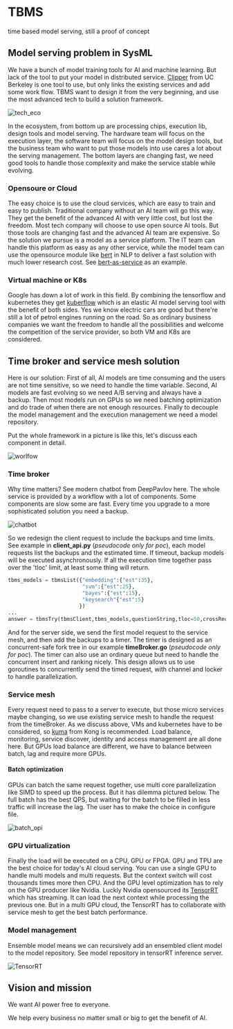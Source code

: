 # TBMS
time based model serving, still a proof of concept

## Model serving problem in SysML

We have a bunch of model training tools for AI and machine learning. But lack of the tool to put your model in distributed service. [Clipper](https://github.com/ucbrise/clipper) from UC Berkeley is one tool to use, but only links the existing services and add some work flow. TBMS want to design it from the very beginning, and use the most advanced tech to build a solution framework. 

![tech_eco](/ref/tech_eco.png)

In the ecosystem, from bottom up are processing chips, execution lib, design tools and model serving. The hardware team will focus on the execution layer, the software team will focus on the model design tools, but the business team who want to put those models into use cares a lot about the serving management. The bottom layers are changing fast, we need good tools to handle those complexity and make the service stable while evolving.

### Opensoure or Cloud

The easy choice is to use the cloud services, which are easy to train and easy to publish. Traditional company without an AI team will go this way. They get the benefit of the advanced AI with very little cost, but lost the freedom. Most tech company will choose to use open source AI tools. But those tools are changing fast and the advanced AI team are expensive. So the solution we pursue is a model as a service platform. The IT team can handle this platform as easy as any other service, while the model team can use the opensource module like [bert](https://github.com/google-research/bert) in NLP to deliver a fast solution with much lower research cost. See [bert-as-service](https://github.com/hanxiao/bert-as-service) as an example.

### Virtual machine or K8s

Google has down a lot of work in this field. By combining the tensorflow and kubernetes they get [kuberflow](https://github.com/kubeflow/kubeflow) which is an elastic AI model serving tool with the benefit of both sides. Yes we know electric cars are good but there're still a lot of petrol engines running on the road. So as ordinary business companies we want the freedom to handle all the possibilities and welcome the competition of the service provider, so both VM and K8s are considered.

## Time broker and service mesh solution

Here is our solution: First of all, AI models are time consuming and the users are not time sensitive, so we need to handle the time variable. Second, AI models are fast evolving so we need A/B serving and always have a backup. Then most models run on GPUs so we need batching optimization and do trade of when there are not enough resources. Finally to decouple the model management and the execution management we need a model repository. 

Put the whole framework in a picture is like this, let's discuss each component in detail.

![worlfow](/ref/worlfow.png)

### Time broker

Why time matters? See modern chatbot from DeepPavlov here. The whole service is provided by a workflow with a lot of components. Some components are slow some are fast. Every time you upgrade to a more sophisticated solution you need a backup.

![chatbot](/ref/chatbot.png)

So we redesign the client request to include the backups and time limits. See example in **client_api.py** (*pseudocode only for poc*), each model requests list the backups and the estimated time. If timeout, backup models will be executed asynchronously. If all the execution time together pass over the 'tloc' limit, at least some thing will return.

```python
tbms_models = tbmsList({"embedding":{"est":35},
                        "svm":{"est":25},
                        "bayes":{"est":15},
                        "keysearch"{"est":5}
                       })
...
answer = tbmsTry(tbmsClient,tbms_models,questionString,tloc=50,crossRequest=1,crossLag=10,priority=0)
```

And for the server side, we send the first model request to the service mesh, and then add the backups to a timer. The timer is designed as an concurrent-safe fork tree in our example **timeBroker.go** (*pseudocode only for poc*). The timer can also use an ordinary queue but need to handle the concurrent insert and ranking nicely. This design allows us to use goroutines to concurrently send the timed request, with channel and locker to handle parallelization.

### Service mesh

Every request need to pass to a server to execute, but those micro services maybe changing, so we use existing service mesh to handle the request from the timeBroker. As we discuss above, VMs and kubernetes have to be considered, so [kuma](https://github.com/Kong/kuma) from Kong is recommended. Load balance, monitoring, service discover, identity and access management are all done here. But GPUs load balance are different, we have to balance between batch, lag and require more GPUs.

#### Batch optimization

GPUs can batch the same request together, use multi core parallelization like SIMD to speed up the process. But it has dilemma pictured below. The full batch has the best QPS, but waiting for the batch to be filled in less traffic will increase the lag. The user has to make the choice in configure file.

![batch_opi](/ref/batch_opi.png)

### GPU virtualization

Finally the load will be executed on a CPU, GPU or FPGA. GPU and TPU are the best choice for today's AI cloud serving. You can use a single GPU to handle multi models and multi requests. But the context switch will cost thousands times more then CPU. And the GPU level optimization has to rely on the GPU producer like Nvidia. Luckly Nvidia opensourced its [TensorRT](https://github.com/NVIDIA/tensorrt-inference-server) which has streaming. It can load the next context while processing the previous one. But in a multi GPU cloud, the TensorRT has to collaborate with service mesh to get the best batch performance.

### Model management

Ensemble model means we can recursively add an ensembled client model to the model repository. See model repository in tensorRT inference server.

![TensorRT](/ref/TensorRT.png)

## Vision and mission

We want AI power free to everyone.

We help every business no matter small or big to get the benefit of AI.
